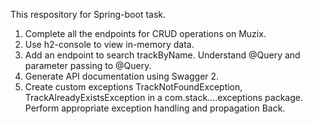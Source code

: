 This respository for Spring-boot task.

1. Complete all the endpoints for CRUD operations on Muzix.
2. Use h2-console to view in-memory data.
3. Add an endpoint to search trackByName. Understand @Query and parameter passing to @Query.
4. Generate API documentation using Swagger 2.
5. Create custom exceptions TrackNotFoundException, TrackAlreadyExistsException in a
com.stack....exceptions package. Perform appropriate exception handling and propagation
Back.
